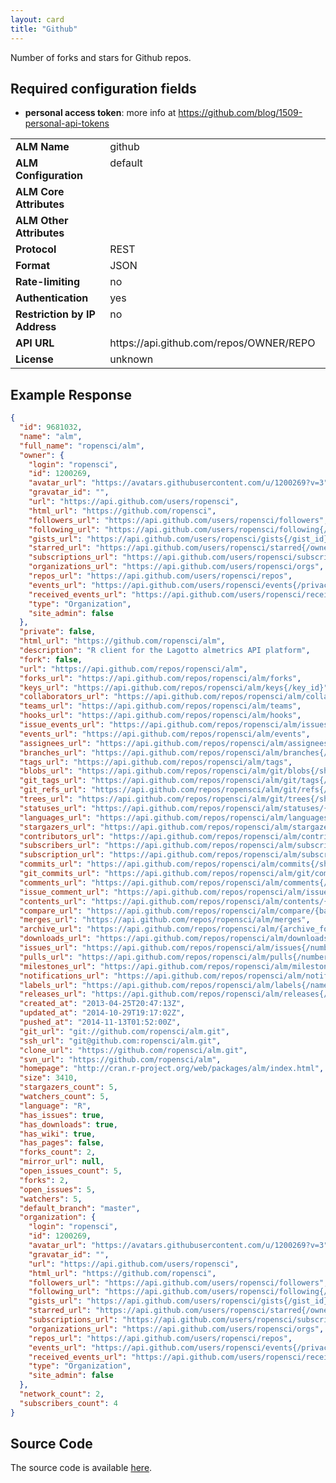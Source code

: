 ```yaml
---
layout: card
title: "Github"
---
```


Number of forks and stars for Github repos.

## Required configuration fields

* **personal access token**: more info at https://github.com/blog/1509-personal-api-tokens

<table width=100% border="0" cellspacing="0" cellpadding="0">
<tbody>
<tr>
<td valign="top" width=30%><strong>ALM Name</strong></td>
<td valign="top" width=70%>github</td>
</tr>
<tr>
<td valign="top" width=20%><strong>ALM Configuration</strong></td>
<td valign="top" width=80%>default</td>
</tr>
<tr>
<td valign="top" width=20%><strong>ALM Core Attributes</strong></td>
<td valign="top" width=80%>&nbsp;</td>
</tr>
<td valign="top" width=20%><strong>ALM Other Attributes</strong></td>
<td valign="top" width=80%>&nbsp;</td>
</tr>
<tr>
<td valign="top" width=30%><strong>Protocol</strong></td>
<td valign="top" width=70%>REST</td>
</tr>
<tr>
<td valign="top" width=30%><strong>Format</strong></td>
<td valign="top" width=70%>JSON</td>
</tr>
<tr>
<td valign="top" width=20%><strong>Rate-limiting</strong></td>
<td valign="top" width=80%>no</td>
</tr>
<tr>
<td valign="top" width=20%><strong>Authentication</strong></td>
<td valign="top" width=80%>yes</td>
</tr>
<tr>
<td valign="top" width=20%><strong>Restriction by IP Address</strong></td>
<td valign="top" width=80%>no</td>
</tr>
<tr>
<td valign="top" width=20%><strong>API URL</strong></td>
<td valign="top" width=80%>https://api.github.com/repos/OWNER/REPO</td>
</tr>
<tr>
<td valign="top" width=20%><strong>License</strong></td>
<td valign="top" width=80%>unknown</td>
</tr>
</tbody>
</table>

## Example Response

```json
{
  "id": 9681032,
  "name": "alm",
  "full_name": "ropensci/alm",
  "owner": {
    "login": "ropensci",
    "id": 1200269,
    "avatar_url": "https://avatars.githubusercontent.com/u/1200269?v=3",
    "gravatar_id": "",
    "url": "https://api.github.com/users/ropensci",
    "html_url": "https://github.com/ropensci",
    "followers_url": "https://api.github.com/users/ropensci/followers",
    "following_url": "https://api.github.com/users/ropensci/following{/other_user}",
    "gists_url": "https://api.github.com/users/ropensci/gists{/gist_id}",
    "starred_url": "https://api.github.com/users/ropensci/starred{/owner}{/repo}",
    "subscriptions_url": "https://api.github.com/users/ropensci/subscriptions",
    "organizations_url": "https://api.github.com/users/ropensci/orgs",
    "repos_url": "https://api.github.com/users/ropensci/repos",
    "events_url": "https://api.github.com/users/ropensci/events{/privacy}",
    "received_events_url": "https://api.github.com/users/ropensci/received_events",
    "type": "Organization",
    "site_admin": false
  },
  "private": false,
  "html_url": "https://github.com/ropensci/alm",
  "description": "R client for the Lagotto almetrics API platform",
  "fork": false,
  "url": "https://api.github.com/repos/ropensci/alm",
  "forks_url": "https://api.github.com/repos/ropensci/alm/forks",
  "keys_url": "https://api.github.com/repos/ropensci/alm/keys{/key_id}",
  "collaborators_url": "https://api.github.com/repos/ropensci/alm/collaborators{/collaborator}",
  "teams_url": "https://api.github.com/repos/ropensci/alm/teams",
  "hooks_url": "https://api.github.com/repos/ropensci/alm/hooks",
  "issue_events_url": "https://api.github.com/repos/ropensci/alm/issues/events{/number}",
  "events_url": "https://api.github.com/repos/ropensci/alm/events",
  "assignees_url": "https://api.github.com/repos/ropensci/alm/assignees{/user}",
  "branches_url": "https://api.github.com/repos/ropensci/alm/branches{/branch}",
  "tags_url": "https://api.github.com/repos/ropensci/alm/tags",
  "blobs_url": "https://api.github.com/repos/ropensci/alm/git/blobs{/sha}",
  "git_tags_url": "https://api.github.com/repos/ropensci/alm/git/tags{/sha}",
  "git_refs_url": "https://api.github.com/repos/ropensci/alm/git/refs{/sha}",
  "trees_url": "https://api.github.com/repos/ropensci/alm/git/trees{/sha}",
  "statuses_url": "https://api.github.com/repos/ropensci/alm/statuses/{sha}",
  "languages_url": "https://api.github.com/repos/ropensci/alm/languages",
  "stargazers_url": "https://api.github.com/repos/ropensci/alm/stargazers",
  "contributors_url": "https://api.github.com/repos/ropensci/alm/contributors",
  "subscribers_url": "https://api.github.com/repos/ropensci/alm/subscribers",
  "subscription_url": "https://api.github.com/repos/ropensci/alm/subscription",
  "commits_url": "https://api.github.com/repos/ropensci/alm/commits{/sha}",
  "git_commits_url": "https://api.github.com/repos/ropensci/alm/git/commits{/sha}",
  "comments_url": "https://api.github.com/repos/ropensci/alm/comments{/number}",
  "issue_comment_url": "https://api.github.com/repos/ropensci/alm/issues/comments/{number}",
  "contents_url": "https://api.github.com/repos/ropensci/alm/contents/{+path}",
  "compare_url": "https://api.github.com/repos/ropensci/alm/compare/{base}...{head}",
  "merges_url": "https://api.github.com/repos/ropensci/alm/merges",
  "archive_url": "https://api.github.com/repos/ropensci/alm/{archive_format}{/ref}",
  "downloads_url": "https://api.github.com/repos/ropensci/alm/downloads",
  "issues_url": "https://api.github.com/repos/ropensci/alm/issues{/number}",
  "pulls_url": "https://api.github.com/repos/ropensci/alm/pulls{/number}",
  "milestones_url": "https://api.github.com/repos/ropensci/alm/milestones{/number}",
  "notifications_url": "https://api.github.com/repos/ropensci/alm/notifications{?since,all,participating}",
  "labels_url": "https://api.github.com/repos/ropensci/alm/labels{/name}",
  "releases_url": "https://api.github.com/repos/ropensci/alm/releases{/id}",
  "created_at": "2013-04-25T20:47:13Z",
  "updated_at": "2014-10-29T19:17:02Z",
  "pushed_at": "2014-11-13T01:52:00Z",
  "git_url": "git://github.com/ropensci/alm.git",
  "ssh_url": "git@github.com:ropensci/alm.git",
  "clone_url": "https://github.com/ropensci/alm.git",
  "svn_url": "https://github.com/ropensci/alm",
  "homepage": "http://cran.r-project.org/web/packages/alm/index.html",
  "size": 3410,
  "stargazers_count": 5,
  "watchers_count": 5,
  "language": "R",
  "has_issues": true,
  "has_downloads": true,
  "has_wiki": true,
  "has_pages": false,
  "forks_count": 2,
  "mirror_url": null,
  "open_issues_count": 5,
  "forks": 2,
  "open_issues": 5,
  "watchers": 5,
  "default_branch": "master",
  "organization": {
    "login": "ropensci",
    "id": 1200269,
    "avatar_url": "https://avatars.githubusercontent.com/u/1200269?v=3",
    "gravatar_id": "",
    "url": "https://api.github.com/users/ropensci",
    "html_url": "https://github.com/ropensci",
    "followers_url": "https://api.github.com/users/ropensci/followers",
    "following_url": "https://api.github.com/users/ropensci/following{/other_user}",
    "gists_url": "https://api.github.com/users/ropensci/gists{/gist_id}",
    "starred_url": "https://api.github.com/users/ropensci/starred{/owner}{/repo}",
    "subscriptions_url": "https://api.github.com/users/ropensci/subscriptions",
    "organizations_url": "https://api.github.com/users/ropensci/orgs",
    "repos_url": "https://api.github.com/users/ropensci/repos",
    "events_url": "https://api.github.com/users/ropensci/events{/privacy}",
    "received_events_url": "https://api.github.com/users/ropensci/received_events",
    "type": "Organization",
    "site_admin": false
  },
  "network_count": 2,
  "subscribers_count": 4
}
```

## Source Code
The source code is available [here](https://github.com/articlemetrics/lagotto/blob/master/app/models/sources/github.rb).
